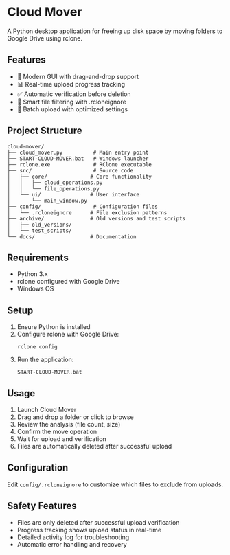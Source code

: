 # Cloud Mover

A Python desktop application for freeing up disk space by moving folders to Google Drive using rclone.

## Features

- 🚀 Modern GUI with drag-and-drop support
- 📊 Real-time upload progress tracking
- ✅ Automatic verification before deletion
- 🎯 Smart file filtering with .rcloneignore
- 💾 Batch upload with optimized settings

## Project Structure

```
cloud-mover/
├── cloud_mover.py          # Main entry point
├── START-CLOUD-MOVER.bat   # Windows launcher
├── rclone.exe              # RClone executable
├── src/                    # Source code
│   ├── core/              # Core functionality
│   │   ├── cloud_operations.py
│   │   └── file_operations.py
│   └── ui/                # User interface
│       └── main_window.py
├── config/                 # Configuration files
│   └── .rcloneignore      # File exclusion patterns
├── archive/               # Old versions and test scripts
│   ├── old_versions/
│   └── test_scripts/
└── docs/                  # Documentation

```

## Requirements

- Python 3.x
- rclone configured with Google Drive
- Windows OS

## Setup

1. Ensure Python is installed
2. Configure rclone with Google Drive:
   ```
   rclone config
   ```
3. Run the application:
   ```
   START-CLOUD-MOVER.bat
   ```

## Usage

1. Launch Cloud Mover
2. Drag and drop a folder or click to browse
3. Review the analysis (file count, size)
4. Confirm the move operation
5. Wait for upload and verification
6. Files are automatically deleted after successful upload

## Configuration

Edit `config/.rcloneignore` to customize which files to exclude from uploads.

## Safety Features

- Files are only deleted after successful upload verification
- Progress tracking shows upload status in real-time
- Detailed activity log for troubleshooting
- Automatic error handling and recovery
